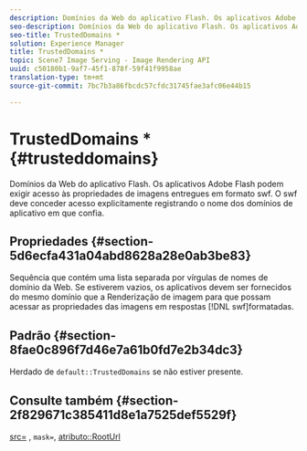 ```yaml
---
description: Domínios da Web do aplicativo Flash. Os aplicativos Adobe Flash podem exigir acesso às propriedades de imagens entregues em formato swf. O swf deve conceder acesso explicitamente registrando o nome dos domínios de aplicativo em que confia.
seo-description: Domínios da Web do aplicativo Flash. Os aplicativos Adobe Flash podem exigir acesso às propriedades de imagens entregues em formato swf. O swf deve conceder acesso explicitamente registrando o nome dos domínios de aplicativo em que confia.
seo-title: TrustedDomains *
solution: Experience Manager
title: TrustedDomains *
topic: Scene7 Image Serving - Image Rendering API
uuid: c50180b1-9af7-45f1-878f-59f41f9958ae
translation-type: tm+mt
source-git-commit: 7bc7b3a86fbcdc57cfdc31745fae3afc06e44b15

---
```



# TrustedDomains *{#trusteddomains}

Domínios da Web do aplicativo Flash. Os aplicativos Adobe Flash podem exigir acesso às propriedades de imagens entregues em formato swf. O swf deve conceder acesso explicitamente registrando o nome dos domínios de aplicativo em que confia.

## Propriedades {#section-5d6ecfa431a04abd8628a28e0ab3be83}

Sequência que contém uma lista separada por vírgulas de nomes de domínio da Web. Se estiverem vazios, os aplicativos devem ser fornecidos do mesmo domínio que a Renderização de imagem para que possam acessar as propriedades das imagens em respostas [!DNL swf]formatadas.

## Padrão {#section-8fae0c896f7d46e7a61b0fd7e2b34dc3}

Herdado de `default::TrustedDomains` se não estiver presente.

## Consulte também {#section-2f829671c385411d8e1a7525def5529f}

[src=](../../../../../ir-api/http-protocol/image-rendering-api-ref/c-ir-http-protocol-ref/c-ir-http-protocol-command-reference/r-ir-src.md#reference-62c98abad22149d68d405ed6aaff8272) , `mask=`, [atributo::RootUrl](../../../../../ir-api/material-cat/image-rendering-api-ref/c-ir-material-catalog/c-ir-attributes-reference/r-ir-rooturl.md#reference-b8d706a573814802bd6794223cc78402)
